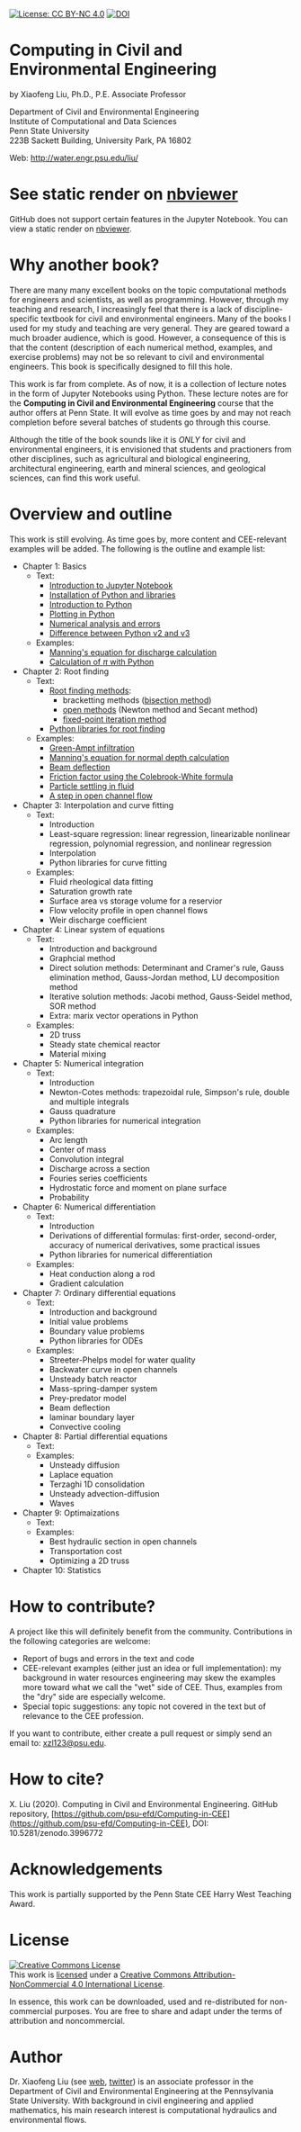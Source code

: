 [![License: CC BY-NC 4.0](https://img.shields.io/badge/License-CC%20BY--NC%204.0-lightgrey.svg)](https://creativecommons.org/licenses/by-nc/4.0/) [![DOI](https://zenodo.org/badge/155902649.svg)](https://zenodo.org/badge/latestdoi/155902649)

# Computing in Civil and Environmental Engineering

by Xiaofeng Liu, Ph.D., P.E.
Associate Professor

Department of Civil and Environmental Engineering  
Institute of Computational and Data Sciences  
Penn State University  
223B Sackett Building, University Park, PA 16802

Web: http://water.engr.psu.edu/liu/

# See static render on [nbviewer](https://nbviewer.jupyter.org/github/psu-efd/Computing-in-CEE/blob/master/index.ipynb)

GitHub does not support certain features in the Jupyter Notebook. You can view a static render on [nbviewer](https://nbviewer.jupyter.org/github/psu-efd/Computing-in-CEE/blob/master/index.ipynb).

# Why another book?

There are many many excellent books on the topic computational methods for engineers and scientists, as well as programming. However, through my teaching and research, I increasingly feel that there is a lack of discipline-specific textbook for civil and environmental engineers. Many of the books I used for my study and teaching are very general. They are geared toward a much broader audience, which is good. However, a consequence of this is that the content (description of each numerical method, examples, and exercise problems) may not be so relevant to civil and environmental engineers. This book is specifically designed to fill this hole. 

This work is far from complete. As of now, it is a collection of lecture notes in the form of Jupyter Notebooks using Python. These lecture notes are for the **Computing in Civil and Environmental Engineering** course that the author offers at Penn State. It will evolve as time goes by and may not reach completion before several batches of students go through this course.

Although the title of the book sounds like it is *ONLY* for civil and environmental engineers, it is envisioned that students and practioners from other disciplines, such as agricultural and biological engineering, architectural engineering, earth and mineral sciences, and geological sciences,  can find this work useful. 

# Overview and outline

This work is still evolving. As time goes by, more content and CEE-relevant examples will be added. The following is the outline and example list:
- Chapter 1: Basics
	- Text: 
		- [Introduction to Jupyter Notebook](chapter_1_basics/introduction_to_Jupyter_Notebook/introduction_to_Jupyter_Notebook.ipynb)
		- [Installation of Python and libraries](chapter_1_basics/installation_of_Python_and_libraries/installation_of_Python_and_libraries.ipynb)
		- [Introduction to Python](chapter_1_basics/introduction_to_python/introduction_to_python.ipynb)
		- [Plotting in Python](chapter_1_basics/introduction_to_python/Plotting_in_Python.ipynb)
		- [Numerical analysis and errors](chapter_1_basics/numerical_analysis_errors/numercial_analysis_errors.ipynb)
		- [Difference between Python v2 and v3](chapter_1_basics/differences_between_python_v2_and_v3/differences_between_python_v2_and_v3.ipynb)
	- Examples:
		- [Manning's equation for discharge calculation](chapter_1_basics/Mannings_equation/Mannings_equation.ipynb)
		- [Calculation of $\pi$ with Python](chapter_1_basics/calculate_Pi_with_Python/calculate_Pi_with_python.ipynb)
- Chapter 2: Root finding
	- Text: 
		- [Root finding methods](chapter_2_root_finding/root_finding_methods/root_finding_methods.ipynb): 
			- bracketting methods ([bisection method](chapter_2_root_finding/bisection_method.ipynb))
			- [open methods](chapter_2_root_finding/open_methods.ipynb) (Newton method and Secant method)
			- [fixed-point iteration method](chapter_2_root_finding/fixed_point_iteration.ipynb)
		- [Python libraries for root finding](chapter_2_root_finding/python_built-in_root_finding_functions.ipynb)
	- Examples:
		- [Green-Ampt infiltration](chapter_2_root_finding/Green_Ampt_infiltration/GreenAmpt_infiltration.ipynb)
		- [Manning's equation for normal depth calculation](chapter_2_root_finding/Mannings_equation_normal_depth/Mannings_equation_normal_depth.ipynb)
		- [Beam deflection](chapter_2_root_finding/beam_deflection/beam_deflection.ipynb)
		- [Friction factor using the Colebrook-White formula](chapter_2_root_finding/friction_factor_Colebrook_White/friction_factor_Colebrook_White.ipynb)
		- [Particle settling in fluid](chapter_2_root_finding/particle_motion_in_fluid/particle_motion_in_fluid.ipynb)
		- [A step in open channel flow](chapter_2_root_finding/step_in_OCF/A_step_in_open_channel_flow.ipynb)
- Chapter 3: Interpolation and curve fitting
	- Text:
		- Introduction
		- Least-square regression: linear regression, linearizable nonlinear regression, polynomial regression, and nonlinear regression
		- Interpolation
		- Python libraries for curve fitting
	- Examples:
		- Fluid rheological data fitting
		- Saturation growth rate
		- Surface area vs storage volume for a reservior
		- Flow velocity profile in open channel flows
		- Weir discharge coefficient
- Chapter 4: Linear system of equations
	- Text:
		- Introduction and background
		- Graphcial method
		- Direct solution methods: Determinant and Cramer's rule, Gauss elimination method, Gauss-Jordan method, LU decomposition method
		- Iterative solution methods: Jacobi method, Gauss-Seidel method, SOR method
		- Extra: marix vector operations in Python
	- Examples:
		- 2D truss
		- Steady state chemical reactor
		- Material mixing
- Chapter 5: Numerical integration
	- Text:
		- Introduction
		- Newton-Cotes methods: trapezoidal rule, Simpson's rule, double and multiple integrals
		- Gauss quadrature
		- Python libraries for numerical integration
	- Examples:
		- Arc length
		- Center of mass
		- Convolution integral
		- Discharge across a section
		- Fouries series coefficients
		- Hydrostatic force and moment on plane surface
		- Probability
- Chapter 6: Numerical differentiation
	- Text:
		- Introduction
		- Derivations of differential formulas: first-order, second-order, accuracy of numerical derivatives, some practical issues
		- Python libraries for numerical differentiation
	- Examples:
		- Heat conduction along a rod
		- Gradient calculation
- Chapter 7: Ordinary differential equations
	- Text:
		- Introduction and background
		- Initial value problems
		- Boundary value problems
		- Python libraries for ODEs
	- Examples:
		- Streeter-Phelps model for water quality
		- Backwater curve in open channels
		- Unsteady batch reactor
		- Mass-spring-damper system
		- Prey-predator model
		- Beam deflection
		- laminar boundary layer
		- Convective cooling
- Chapter 8: Partial differential equations
	- Text:
	- Examples:
		- Unsteady diffusion 
		- Laplace equation
		- Terzaghi 1D consolidation
		- Unsteady advection-diffusion
		- Waves
- Chapter 9: Optimaizations
	- Text: 
	- Examples:
		- Best hydraulic section in open channels
		- Transportation cost
		- Optimizing a 2D truss
- Chapter 10: Statistics

# How to contribute?

A project like this will definitely benefit from the community. Contributions in the following categories are welcome:
- Report of bugs and errors in the text and code
- CEE-relevant examples (either just an idea or full implementation): my background in water resources engineering may skew the examples more toward what we call the "wet" side of CEE. Thus, examples from the "dry" side are especially welcome. 
- Special topic suggestions: any topic not covered in the text but of relevance to the CEE profession. 

If you want to contribute, either create a pull request or simply send an email to: <xzl123@psu.edu>. 

# How to cite?
X. Liu (2020). Computing in Civil and Environmental Engineering. GitHub repository, [https://github.com/psu-efd/Computing-in-CEE](https://github.com/psu-efd/Computing-in-CEE), DOI: 10.5281/zenodo.3996772 

# Acknowledgements

This work is partially supported by the Penn State CEE Harry West Teaching Award. 

# License

<a rel="license" href="http://creativecommons.org/licenses/by-nc/4.0/"><img alt="Creative Commons License" style="border-width:0" src="https://i.creativecommons.org/l/by-nc/4.0/88x31.png" /></a><br />This work is
<a href="https://raw.githubusercontent.com/psu-efd/Computing-in-CEE/master/LICENSE">licensed</a> under a <a rel="license" href="http://creativecommons.org/licenses/by-nc/4.0/">Creative Commons Attribution-NonCommercial 4.0 International License</a>.

In essence, this work can be downloaded, used and re-distributed for non-commercial
purposes. You are free to share and adapt under the terms of attribution and noncommercial. 


# Author

Dr. Xiaofeng Liu (see [web](http://water.engr.psu.edu/liu/),
[twitter](https://twitter.com/Xiaofeng_Liu19)) is an associate professor in the Department of Civil and Environmental Engineering at the Pennsylvania State University. With background in civil engineering and applied mathematics, his main research interest is computational hydraulics and environmental flows. 
